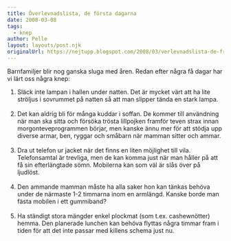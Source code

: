 ```yaml
---
title: Överlevnadslista, de första dagarna
date: 2008-03-08
tags: 
  - knep	
author: Pelle
layout: layouts/post.njk
originalUrl: https://nejtupp.blogspot.com/2008/03/verlevnadslista-de-frsta-dagarna.html
---
```


Barnfamiljer blir nog ganska sluga med åren. Redan efter några få dagar har vi lärt oss några knep:<br><ol><li>Släck inte lampan i hallen under natten. Det är mycket värt att ha lite ströljus i sovrummet på natten så att man slipper tända en stark lampa.<br><br></li><li>Det kan aldrig bli för många kuddar i soffan. De kommer till användning när man ska sitta och försöka trösta lillpojken framför teven strax innan morgonteveprogrammen börjar, men kanske ännu mer för att stödja upp diverse armar, ben, ryggar och småbarn när mamman sitter och ammar.<br><br></li><li>Dra ut telefon ur jacket när det finns en liten möjlighet till vila. Telefonsamtal är trevliga, men de kan komma just när man håller på att få sin efterlängtade sömn. Mobilerna kan som väl är slås över på ljudlöst.<br><br></li><li>Den ammande mamman måste ha alla saker hon kan tänkas behöva under de närmaste 1-2 timmarna inom en armlängd. Kanske borde man fästa mobilen i ett gummiband?<br><br></li><li>Ha ständigt stora mängder enkel plockmat (som t.ex. cashewnötter) hemma. Den planerade lunchen kan behöva flyttas några timmar fram i tiden för att det inte passar med killens schema just nu.<br></li></ol>
